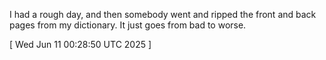  
I had a rough day, and then somebody went and ripped the front and back pages from my dictionary. It just goes from bad to worse.
 
[ 
Wed Jun 11 00:28:50 UTC 2025
 ]
